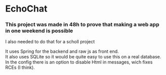 # EchoChat
### This project was made in 48h to prove that making a web app in one weekend is possible
I also needed to do that for a scholl project

It uses Spring for the backend and raw js as front end. <br/>
It also uses SQLite so it would be quite easy to use this on a real database. <br/>
In the config there is an option to disable Html in messages, wich fixes RCEs (I think).
